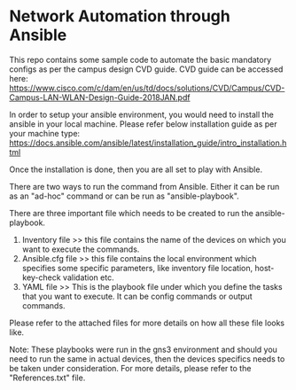 # Network Automation through Ansible

This repo contains some sample code to automate the basic mandatory configs as per the campus design CVD guide. CVD guide can be accessed here:
https://www.cisco.com/c/dam/en/us/td/docs/solutions/CVD/Campus/CVD-Campus-LAN-WLAN-Design-Guide-2018JAN.pdf

In order to setup your ansible environment, you would need to install the ansible in your local machine. Please refer below installation guide as per your machine type:
https://docs.ansible.com/ansible/latest/installation_guide/intro_installation.html

Once the installation is done, then you are all set to play with Ansible.

There are two ways to run the command from Ansible. Either it can be run as an "ad-hoc" command or can be run as "ansible-playbook".

There are three important file which needs to be created to run the ansible-playbook.
1. Inventory file >> this file contains the name of the devices on which you want to execute the commands.
2. Ansible.cfg file >> this file contains the local environment which specifies some specific parameters, like inventory file location, host-key-check validation etc.
3. YAML file  >> This is the playbook file under which you define the tasks that you want to execute. It can be config commands or output commands.

Please refer to the attached files for more details on how all these file looks like.


Note: These playbooks were run in the gns3 environment and should you need to run the same in actual devices, then the devices specifics needs to be taken under consideration. For more details, please refer to the "References.txt" file.
